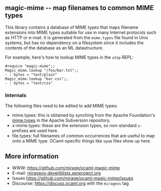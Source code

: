 ## magic-mime -- map filenames to common MIME types

This library contains a database of MIME types that maps filename extensions
into MIME types suitable for use in many Internet protocols such as HTTP or
e-mail.  It is generated from the `mime.types` file found in Unix systems, but
has no dependency on a filesystem since it includes the contents of the
database as an ML datastructure.

For example, here's how to lookup MIME types in the `utop` REPL:

    #require "magic-mime";;
    Magic_mime.lookup "/foo/bar.txt";;
    - : bytes = "text/plain"
    Magic_mime.lookup "bar.css";;
    - : bytes = "text/css"

### Internals

The following files need to be edited to add MIME types:

- mime.types: this is obtained by synching from the Apache Foundation's
  [mime.types](https://svn.apache.org/repos/asf/httpd/httpd/trunk/docs/conf/mime.types)
  in the Apache Subversion repository.
- x-mime.types: these are the extension types, so non-standard `x-` prefixes are used here.
- file.types: full filenames of common occurrences that are useful to map onto a MIME type.
  OCaml-specific things like `opam` files show up here.

## More information

* WWW: <https://github.com/mirage/ocaml-magic-mime>
* E-mail: <mirageos-devel@lists.xenproject.org>
* Issues <https://github.com/mirage/ocaml-magic-mime/issues>
* Discourse: <https://discuss.ocaml.org> with the `mirageos` tag
